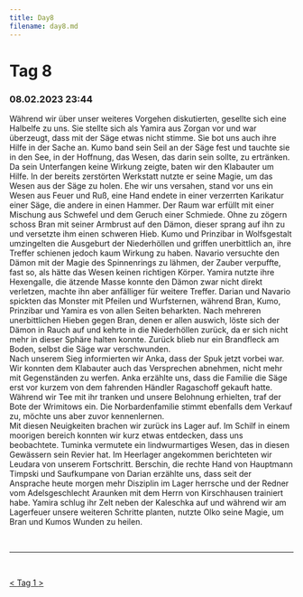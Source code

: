 ```yaml
---
title: Day8
filename: day8.md
--- 
```


# Tag 8
###  08.02.2023 23:44
Während wir über unser weiteres Vorgehen diskutierten, gesellte sich eine Halbelfe zu uns. Sie stellte sich als Yamira aus Zorgan vor und war überzeugt, dass mit der Säge etwas nicht stimme. Sie bot uns auch ihre Hilfe in der Sache an. Kumo band sein Seil an der Säge fest und tauchte sie in den See, in der Hoffnung, das Wesen, das darin sein sollte, zu ertränken.<br>
Da sein Unterfangen keine Wirkung zeigte, baten wir den Klabauter um Hilfe. In der bereits zerstörten Werkstatt nutzte er seine Magie, um das Wesen aus der Säge zu holen. Ehe wir uns versahen, stand vor uns ein Wesen aus Feuer und Ruß, eine Hand endete in einer verzerrten Karikatur einer Säge, die andere in einen Hammer. Der Raum war erfüllt mit einer Mischung aus Schwefel und dem Geruch einer Schmiede. Ohne zu zögern schoss Bran mit seiner Armbrust auf den Dämon, dieser sprang auf ihn zu und versetzte ihm einen schweren Hieb. Kumo und Prinzibar in Wolfsgestalt umzingelten die Ausgeburt der Niederhöllen und griffen unerbittlich an, ihre Treffer schienen jedoch kaum Wirkung zu haben. Navario versuchte den Dämon mit der Magie des Spinnenrings zu lähmen, der Zauber verpuffte, fast so, als hätte das Wesen keinen richtigen Körper. Yamira nutzte ihre Hexengalle, die ätzende Masse konnte den Dämon zwar nicht direkt verletzen, machte ihn aber anfälliger für weitere Treffer. Darian und Navario spickten das Monster mit Pfeilen und Wurfsternen, während Bran, Kumo, Prinzibar und Yamira es von allen Seiten beharkten. Nach mehreren unerbittlichen Hieben gegen Bran, denen er allen auswich, löste sich der Dämon in Rauch auf und kehrte in die Niederhöllen zurück, da er sich nicht mehr in dieser Sphäre halten konnte. Zurück blieb nur ein Brandfleck am Boden, selbst die Säge war verschwunden.
<br>
Nach unserem Sieg informierten wir Anka, dass der Spuk jetzt vorbei war. Wir konnten dem Klabauter auch das Versprechen abnehmen, nicht mehr mit Gegenständen zu werfen. Anka erzählte uns, dass die Familie die Säge erst vor kurzem von dem fahrenden Händler Ragaschoff gekauft hatte. Während wir Tee mit ihr tranken und unsere Belohnung erhielten, traf der Bote der Wrimitows ein. Die Norbardenfamilie stimmt ebenfalls dem Verkauf zu, möchte uns aber zuvor kennenlernen.<br>
Mit diesen Neuigkeiten brachen wir zurück ins Lager auf. Im Schilf in einem moorigen bereich konnten wir kurz etwas entdecken, dass uns beobachtete. Tuminka vermutete ein lindwurmartiges Wesen, das in diesen Gewässern sein Revier hat. Im Heerlager angekommen berichteten wir Leudara von unserem Fortschritt. Berschin, die rechte Hand von Hauptmann Timpski und Saufkumpane von Darian erzählte uns, dass seit der Ansprache heute morgen mehr Disziplin im Lager herrsche und der Redner vom Adelsgeschlecht Araunken mit dem Herrn von Kirschhausen trainiert habe. Yamira schlug ihr Zelt neben der Kaleschka auf und während wir am Lagerfeuer unsere weiteren Schritte planten, nutzte Olko seine Magie, um Bran und Kumos Wunden zu heilen.

<br>

----
<br>

[< ](day7.md)
[ Tag 1 ](day1.md)
[ >](day9.md)<br>